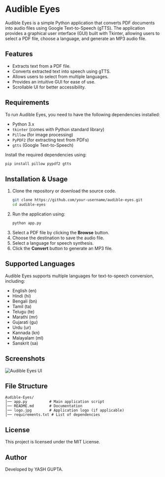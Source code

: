 # Audible Eyes

Audible Eyes is a simple Python application that converts PDF documents into audio files using Google Text-to-Speech (gTTS). The application provides a graphical user interface (GUI) built with Tkinter, allowing users to select a PDF file, choose a language, and generate an MP3 audio file.

## Features
- Extracts text from a PDF file.
- Converts extracted text into speech using gTTS.
- Allows users to select from multiple languages.
- Provides an intuitive GUI for ease of use.
- Scrollable UI for better accessibility.

## Requirements
To run Audible Eyes, you need to have the following dependencies installed:

- Python 3.x
- `tkinter` (comes with Python standard library)
- `Pillow` (for image processing)
- `PyPDF2` (for extracting text from PDFs)
- `gtts` (Google Text-to-Speech)

Install the required dependencies using:
```sh
pip install pillow pypdf2 gtts
```

## Installation & Usage
1. Clone the repository or download the source code.
   ```sh
   git clone https://github.com/your-username/audible-eyes.git
   cd audible-eyes
   ```
2. Run the application using:
   ```sh
   python app.py
   ```
3. Select a PDF file by clicking the **Browse** button.
4. Choose the destination to save the audio file.
5. Select a language for speech synthesis.
6. Click the **Convert** button to generate an MP3 file.

## Supported Languages
Audible Eyes supports multiple languages for text-to-speech conversion, including:
- English (en)
- Hindi (hi)
- Bengali (bn)
- Tamil (ta)
- Telugu (te)
- Marathi (mr)
- Gujarati (gu)
- Urdu (ur)
- Kannada (kn)
- Malayalam (ml)
- Sanskrit (sa)

## Screenshots
![Audible Eyes UI](screenshot.png)

## File Structure
```
Audible-Eyes/
│── app.py          # Main application script
│── README.md       # Documentation
│── logo.jpg        # Application logo (if applicable)
│── requirements.txt # List of dependencies
```

## License
This project is licensed under the MIT License.

## Author
Developed by YASH GUPTA.
